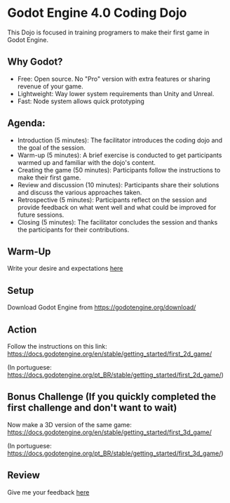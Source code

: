 # Godot Engine 4.0 Coding Dojo

This Dojo is focused in training programers to make their first game in Godot Engine.

## Why Godot?

- Free: Open source. No "Pro" version with extra features or sharing revenue of your game. 
- Lightweight: Way lower system requirements than Unity and Unreal.
- Fast: Node system allows quick prototyping

## Agenda:

- Introduction (5 minutes): The facilitator introduces the coding dojo and the goal of the session.
- Warm-up (5 minutes): A brief exercise is conducted to get participants warmed up and familiar with the dojo's content.
- Creating the game (50 minutes): Participants follow the instructions to make their first game.
- Review and discussion (10 minutes): Participants share their solutions and discuss the various approaches taken.
- Retrospective (5 minutes): Participants reflect on the session and provide feedback on what went well and what could be improved for future sessions.
- Closing (5 minutes): The facilitator concludes the session and thanks the participants for their contributions.

## Warm-Up

Write your desire and expectations [here](https://github.com/alecsantos96/godot-coding-dojo/issues/1)

## Setup

Download Godot Engine from https://godotengine.org/download/

## Action

Follow the instructions on this link: https://docs.godotengine.org/en/stable/getting_started/first_2d_game/

(In portuguese: https://docs.godotengine.org/pt_BR/stable/getting_started/first_2d_game/)

## Bonus Challenge (If you quickly completed the first challenge and don't want to wait)

Now make a 3D version of the same game: https://docs.godotengine.org/en/stable/getting_started/first_3d_game/

(In portuguese: https://docs.godotengine.org/pt_BR/stable/getting_started/first_3d_game/)

## Review

Give me your feedback [here](https://github.com/alecsantos96/godot-coding-dojo/issues/2)
